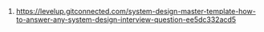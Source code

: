 1. https://levelup.gitconnected.com/system-design-master-template-how-to-answer-any-system-design-interview-question-ee5dc332acd5